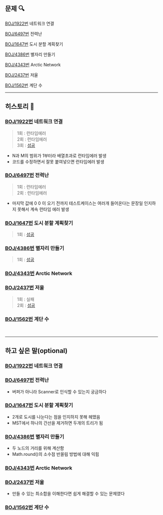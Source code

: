 ## 문제 :mag:

[BOJ/1922번](https://www.acmicpc.net/problem/1922) 네트워크 연결

[BOJ/6497번](https://www.acmicpc.net/problem/6497) 전력난

[BOJ/1647번](https://www.acmicpc.net/problem/1647) 도시 분할 계획찾기

[BOJ/4386번](https://www.acmicpc.net/problem/4386) 별자리 만들기

[BOJ/4343번](https://www.acmicpc.net/problem/4343) Arctic Network

[BOJ/2437번](https://www.acmicpc.net/problem/2437) 저울

[BOJ/1562번](https://www.acmicpc.net/problem/1562) 계단 수


---------------------------------------------------------------------------

## 히스토리 :memo:

### [BOJ/1922번](https://www.acmicpc.net/problem/1922) 네트워크 연결

> 1회 : 런타임에러<br>
> 2회 : 런타임에러<br>
> 3회 : [성공](https://github.com/BumBamBi/algorithm-study/tree/main/src/algorithm/kwangwoo/week7/boj/q1922/Main.java)

- N과 M의 범위가 1부터라 배열초과로 런타임에러 발생
- 코드를 수정하면서 잘못 붙여넣으면 런타임에러 발생


### [BOJ/6497번](https://www.acmicpc.net/problem/6497) 전력난

> 1회 : 런타임에러<br>
> 2회 : 런타임에러<br>

- 마지막 값에 0 0 이 오기 전까지 테스트케이스는 여러개 들어온다는 문장일 인지하지 못해서 계속 런타임 에러 발생

### [BOJ/1647번](https://www.acmicpc.net/problem/1647) 도시 분할 계획찾기

> 1회 : [성공](https://github.com/BumBamBi/algorithm-study/tree/main/src/algorithm/kwangwoo/week7/boj/q1647/Main.java)

### [BOJ/4386번](https://www.acmicpc.net/problem/4386) 별자리 만들기

> 1회 : [성공](https://github.com/BumBamBi/algorithm-study/tree/main/src/algorithm/kwangwoo/week7/boj/q4386/Main.java)

### [BOJ/4343번](https://www.acmicpc.net/problem/4343) Arctic Network

### [BOJ/2437번](https://www.acmicpc.net/problem/2437) 저울

> 1회 : 실패<br>
> 2회 : [성공](https://github.com/BumBamBi/algorithm-study/tree/main/src/algorithm/kwangwoo/week7/boj/q4386/Main.java)

### [BOJ/1562번](https://www.acmicpc.net/problem/1562) 계단 수

<br>

---------------------------------------------------------------------------

## 하고 싶은 말(optional)

### [BOJ/1922번](https://www.acmicpc.net/problem/1922) 네트워크 연결

### [BOJ/6497번](https://www.acmicpc.net/problem/6497) 전력난

- 버퍼가 아니라 Scanner로 인식할 수 있는지 궁금하다

### [BOJ/1647번](https://www.acmicpc.net/problem/1647) 도시 분할 계획찾기

- 2개로 도시를 나눈다는 점을 인지하지 못해 헤맸음
- MST에서 하나의 간선을 제거하면 두개의 트리가 됨

### [BOJ/4386번](https://www.acmicpc.net/problem/4386) 별자리 만들기

- 두 노드의 거리를 위해 계산함
- Math.round()의 소수점 반올림 방법에 대해 익힘

### [BOJ/4343번](https://www.acmicpc.net/problem/4343) Arctic Network

### [BOJ/2437번](https://www.acmicpc.net/problem/2437) 저울

- 만들 수 있는 최소합을 이해한다면 쉽게 해결할 수 있는 문제였다
### [BOJ/1562번](https://www.acmicpc.net/problem/1562) 계단 수
